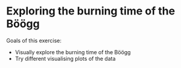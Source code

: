 # Exploring the burning time of the Böögg

Goals of this exercise: 

- Visually explore the burning time of the Böögg
- Try different visualising plots of the data


